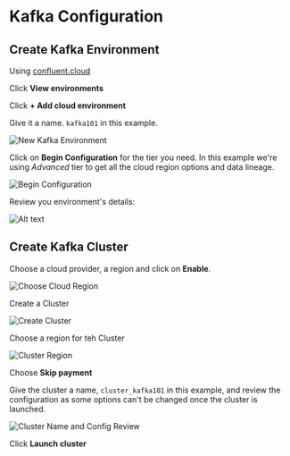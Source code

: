 # Kafka Configuration

## Create Kafka Environment

Using [confluent.cloud](https://confluent.cloud/home)

Click **View environments**

Click **+ Add cloud environment**

Give it a name. `kafka101` in this example.

![New Kafka Environment](screenshots/kafka-create-environment.png)

Click on **Begin Configuration** for the tier you need. In this example we're using *Advanced* tier to get all the cloud region options and data lineage.

![Begin Configuration](screenshots/kafka-begin-configuration.png)

Review you environment's details:

![Alt text](screenshots/kafka-env-details.png)

## Create Kafka Cluster

Choose a cloud provider, a region and click on **Enable**.

![Choose Cloud Region](screenshots/kafka-cloud-region.png)

Create a Cluster

![Create Cluster](screenshots/kafka-create-cluster.png)

Choose a region for teh Cluster

![Cluster Region](screenshots/kafka-cluster-region.png)

Choose **Skip payment**

Give the cluster a name, `cluster_kafka101` in this example, and review the configuration as some options can't be changed once the cluster is launched.

![Cluster Name and Config Review](screenshots/kafka-cluster-name.png)

Click **Launch cluster**
